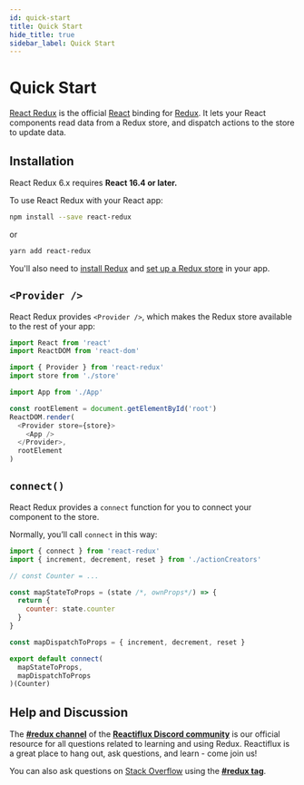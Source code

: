 ```yaml
---
id: quick-start
title: Quick Start
hide_title: true
sidebar_label: Quick Start
---
```


# Quick Start

[React Redux](https://github.com/reduxjs/react-redux) is the official [React](https://reactjs.org/) binding for [Redux](https://redux.js.org/). It lets your React components read data from a Redux store, and dispatch actions to the store to update data.

## Installation

React Redux 6.x requires **React 16.4 or later.**

To use React Redux with your React app:

```bash
npm install --save react-redux
```

or

```bash
yarn add react-redux
```

You'll also need to [install Redux](https://redux-docs.netlify.com/introduction/installation) and [set up a Redux store](https://redux-docs.netlify.com/recipes/configuring-your-store) in your app.

## `<Provider />`

React Redux provides `<Provider />`, which makes the Redux store available to the rest of your app:

```js
import React from 'react'
import ReactDOM from 'react-dom'

import { Provider } from 'react-redux'
import store from './store'

import App from './App'

const rootElement = document.getElementById('root')
ReactDOM.render(
  <Provider store={store}>
    <App />
  </Provider>,
  rootElement
)
```

## `connect()`

React Redux provides a `connect` function for you to connect your component to the store.

Normally, you’ll call `connect` in this way:

```js
import { connect } from 'react-redux'
import { increment, decrement, reset } from './actionCreators'

// const Counter = ...

const mapStateToProps = (state /*, ownProps*/) => {
  return {
    counter: state.counter
  }
}

const mapDispatchToProps = { increment, decrement, reset }

export default connect(
  mapStateToProps,
  mapDispatchToProps
)(Counter)
```

## Help and Discussion

The **[#redux channel](https://discord.gg/0ZcbPKXt5bZ6au5t)** of the **[Reactiflux Discord community](http://www.reactiflux.com)** is our official resource for all questions related to learning and using Redux. Reactiflux is a great place to hang out, ask questions, and learn - come join us!

You can also ask questions on [Stack Overflow](https://stackoverflow.com) using the **[#redux tag](https://stackoverflow.com/questions/tagged/redux)**.
